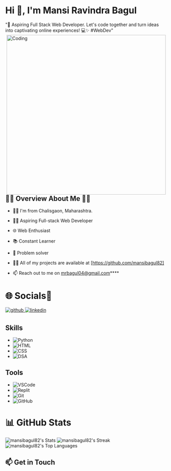 <h1>Hi 👋, I'm Mansi Ravindra Bagul</h1>

"🌟 Aspiring Full Stack Web Developer. Let's code together and turn ideas into captivating online experiences! 💻✨ #WebDev"
<img align="right" alt="Coding" width="500" src="https://img.freepik.com/premium-vector/women-sitting-bean-bag-chair-making-use-laptop-vector-illustration_590570-33.jpg?w=2000">
## 👩‍💼 Overview About Me 👩‍💼
- 👩‍💻 I'm from Chalisgaon, Maharashtra.
- 👩‍💻 Aspiring Full-stack Web Developer
- 🌐 Web Enthusiast
- 📚 Constant Learner
- 🚀 Problem solver

- 👩‍💻 All of my projects are available at [https://github.com/mansibagul82]

- 📫 Reach out to me on mrbagul04@gmail.com****


<h1>🌐 Socials💫</h1>
<p align="left">
<a href="https://github.com/mansibagul82" target="_blank">
<img src=https://img.shields.io/badge/github-%2324292e.svg?&style=for-the-badge&logo=github&logoColor=white alt=github style="margin-bottom: 5px;" />
</a>
<a href="[https://www.linkedin.com/in/kishan-kumar08/](https://www.linkedin.com/in/mansi-ravindra-bagul-00a980265/)" target="_blank">
<img src=https://img.shields.io/badge/linkedin-%231E77B5.svg?&style=for-the-badge&logo=linkedin&logoColor=white alt=linkedin style="margin-bottom: 5px;" />
</a>

## Skills
- ![Python](https://img.shields.io/badge/Python-3776AB?style=flat&logo=python&logoColor=white)
- ![HTML](https://img.shields.io/badge/HTML5-E34F26?style=flat&logo=html5&logoColor=white)
- ![CSS](https://img.shields.io/badge/CSS3-1572B6?style=flat&logo=css3&logoColor=white)
- ![DSA](https://img.shields.io/badge/Data_Structures_%26_Algorithms-0082C9?style=flat)

## Tools
- ![VSCode](https://img.shields.io/badge/VSCode-007ACC?style=flat&logo=visual-studio-code&logoColor=white)
- ![Replit](https://img.shields.io/badge/Replit-667881?style=flat&logo=replit&logoColor=white)
- ![Git](https://img.shields.io/badge/Git-F05032?style=flat&logo=git&logoColor=white)
- ![GitHub](https://img.shields.io/badge/GitHub-181717?style=flat&logo=github&logoColor=white)


<h1 align="left">📊 GitHub Stats</h1>

![mansibagul82's Stats](https://github-readme-stats.vercel.app/api?username=mansibagul82&theme=radical&show_icons=true&hide_border=false&count_private=false)
![mansibagul82's Streak](https://github-readme-streak-stats.herokuapp.com/?user=mansibagul82&theme=radical&hide_border=false)
![mansibagul82's Top Languages](https://github-readme-stats.vercel.app/api/top-langs/?username=mansibagul82&theme=radical&show_icons=true&hide_border=false&layout=compact)

## 📫 Get in Touch
